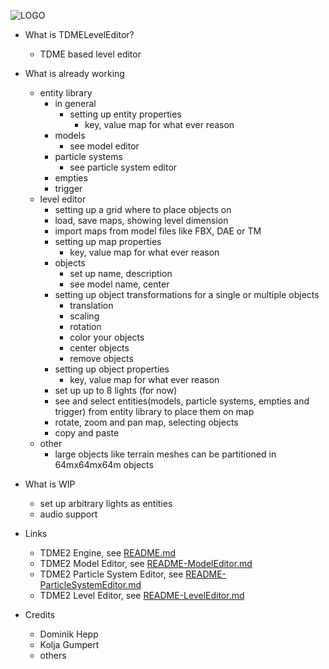 ![LOGO](https://raw.githubusercontent.com/andreasdr/tdme2/master/resources/logo/tdme_logo_full.png)

- What is TDMELevelEditor?
    - TDME based level editor 

- What is already working
    - entity library
        - in general
            - setting up entity properties
                - key, value map for what ever reason
        - models
            - see model editor
        - particle systems
            - see particle system editor
        - empties
        - trigger
    - level editor
        - setting up a grid where to place objects on
        - load, save maps, showing level dimension
        - import maps from model files like FBX, DAE or TM
        - setting up map properties
            - key, value map for what ever reason
        - objects
             - set up name, description
             - see model name, center
        - setting up object transformations for a single or multiple objects
             - translation
             - scaling
             - rotation
             - color your objects
             - center objects
             - remove objects
        - setting up object properties
             - key, value map for what ever reason
        - set up up to 8 lights (for now)
        - see and select entities(models, particle systems, empties and trigger) from entity library to place them on map
        - rotate, zoom and pan map, selecting objects
        - copy and paste
    - other
        - large objects like terrain meshes can be partitioned in 64mx64mx64m objects

- What is WIP
    - set up arbitrary lights as entities
    - audio support

- Links
	- TDME2 Engine, see [README.md](./README.md)
    - TDME2 Model Editor, see [README-ModelEditor.md](./README-ModelEditor.md)
    - TDME2 Particle System Editor, see [README-ParticleSystemEditor.md](./README-ParticleSystemEditor.md)
    - TDME2 Level Editor, see [README-LevelEditor.md](./README-LevelEditor.md)

- Credits
    - Dominik Hepp
    - Kolja Gumpert
    - others
